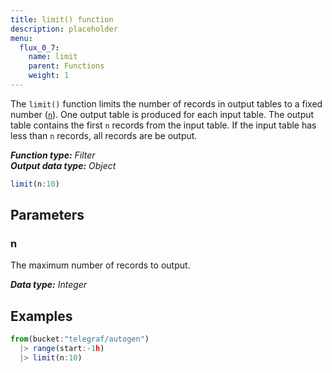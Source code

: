 ```yaml
---
title: limit() function
description: placeholder
menu:
  flux_0_7:
    name: limit
    parent: Functions
    weight: 1
---
```


The `limit()` function limits the number of records in output tables to a fixed number ([`n`](#n)).
One output table is produced for each input table.
The output table contains the first `n` records from the input table.
If the input table has less than `n` records, all records are be output.

_**Function type:** Filter_  
_**Output data type:** Object_

```js
limit(n:10)
```

## Parameters

### n
The maximum number of records to output.

_**Data type:** Integer_

## Examples
```js
from(bucket:"telegraf/autogen")
  |> range(start:-1h)
  |> limit(n:10)
```
